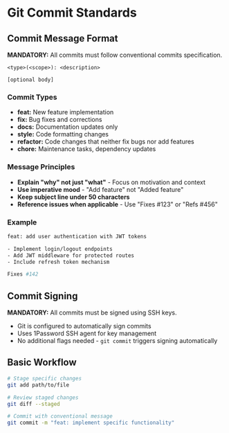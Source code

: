 # Git Commit Standards

## Commit Message Format

**MANDATORY:** All commits must follow conventional commits specification.

```
<type>(<scope>): <description>

[optional body]
```

### Commit Types
- **feat:** New feature implementation
- **fix:** Bug fixes and corrections  
- **docs:** Documentation updates only
- **style:** Code formatting changes
- **refactor:** Code changes that neither fix bugs nor add features
- **chore:** Maintenance tasks, dependency updates

### Message Principles
- **Explain "why" not just "what"** - Focus on motivation and context
- **Use imperative mood** - "Add feature" not "Added feature"
- **Keep subject line under 50 characters**
- **Reference issues when applicable** - Use "Fixes #123" or "Refs #456"

### Example
```bash
feat: add user authentication with JWT tokens

- Implement login/logout endpoints
- Add JWT middleware for protected routes
- Include refresh token mechanism

Fixes #142
```

## Commit Signing

**MANDATORY:** All commits must be signed using SSH keys.
- Git is configured to automatically sign commits
- Uses 1Password SSH agent for key management
- No additional flags needed - `git commit` triggers signing automatically

## Basic Workflow

```bash
# Stage specific changes
git add path/to/file

# Review staged changes  
git diff --staged

# Commit with conventional message
git commit -m "feat: implement specific functionality"
```